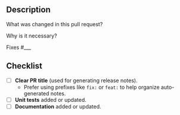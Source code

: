 ## Description

What was changed in this pull request?

Why is it necessary?

Fixes #___

## Checklist

- [ ] **Clear PR title** (used for generating release notes).
  - Prefer using prefixes like `fix:` or `feat:` to help organize auto-generated
    notes.
- [ ] **Unit tests** added or updated.
- [ ] **Documentation** added or updated.
